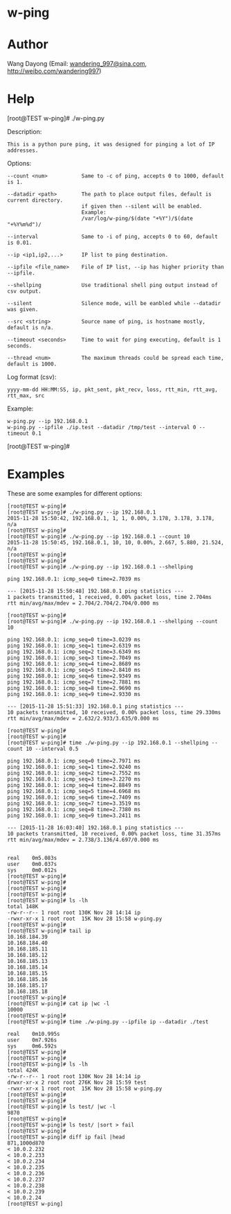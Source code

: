 # w-ping


Author
==============
Wang Dayong (Email: wandering_997@sina.com, http://weibo.com/wandering997)


Help
==============

[root@TEST w-ping]# ./w-ping.py

Description:

    This is a python pure ping, it was designed for pinging a lot of IP addresses.

Options:

    --count <num>           Same to -c of ping, accepts 0 to 1000, default is 1.

    --datadir <path>        The path to place output files, default is current directory.
                            if given then --silent will be enabled.
                            Example:
                            /var/log/w-ping/$(date "+%Y")/$(date "+%Y%m%d")/

    --interval              Same to -i of ping, accepts 0 to 60, default is 0.01.

    --ip <ip1,ip2,...>      IP list to ping destination.

    --ipfile <file_name>    File of IP list, --ip has higher priority than --ipfile.

    --shellping             Use traditional shell ping output instead of csv output.

    --silent                Silence mode, will be eanbled while --datadir was given.

    --src <string>          Source name of ping, is hostname mostly, default is n/a.

    --timeout <seconds>     Time to wait for ping executing, default is 1 seconds.

    --thread <num>          The maximum threads could be spread each time, default is 1000.


Log format (csv):

    yyyy-mm-dd HH:MM:SS, ip, pkt_sent, pkt_recv, loss, rtt_min, rtt_avg, rtt_max, src


Example:

    w-ping.py --ip 192.168.0.1
    w-ping.py --ipfile ./ip.test --datadir /tmp/test --interval 0 --timeout 0.1


[root@TEST w-ping]#


Examples
==============

These are some examples for different options:

    [root@TEST w-ping]#  
    [root@TEST w-ping]# ./w-ping.py --ip 192.168.0.1  
    2015-11-28 15:50:42, 192.168.0.1, 1, 1, 0.00%, 3.178, 3.178, 3.178, n/a  
    [root@TEST w-ping]#  
    [root@TEST w-ping]# ./w-ping.py --ip 192.168.0.1 --count 10  
    2015-11-28 15:50:45, 192.168.0.1, 10, 10, 0.00%, 2.667, 5.880, 21.524, n/a  
    [root@TEST w-ping]#  
    [root@TEST w-ping]#  
    [root@TEST w-ping]# ./w-ping.py --ip 192.168.0.1 --shellping  
      
    ping 192.168.0.1: icmp_seq=0 time=2.7039 ms  
      
    --- [2015-11-28 15:50:48] 192.168.0.1 ping statistics ---  
    1 packets transmitted, 1 received, 0.00% packet loss, time 2.704ms  
    rtt min/avg/max/mdev = 2.704/2.704/2.704/0.000 ms  
      
    [root@TEST w-ping]#  
    [root@TEST w-ping]# ./w-ping.py --ip 192.168.0.1 --shellping --count 10  
      
    ping 192.168.0.1: icmp_seq=0 time=3.0239 ms  
    ping 192.168.0.1: icmp_seq=1 time=2.6319 ms  
    ping 192.168.0.1: icmp_seq=2 time=3.6349 ms  
    ping 192.168.0.1: icmp_seq=3 time=2.7049 ms  
    ping 192.168.0.1: icmp_seq=4 time=2.8689 ms  
    ping 192.168.0.1: icmp_seq=5 time=2.8410 ms  
    ping 192.168.0.1: icmp_seq=6 time=2.9349 ms  
    ping 192.168.0.1: icmp_seq=7 time=2.7881 ms  
    ping 192.168.0.1: icmp_seq=8 time=2.9690 ms  
    ping 192.168.0.1: icmp_seq=9 time=2.9330 ms  
      
    --- [2015-11-28 15:51:33] 192.168.0.1 ping statistics ---  
    10 packets transmitted, 10 received, 0.00% packet loss, time 29.330ms  
    rtt min/avg/max/mdev = 2.632/2.933/3.635/0.000 ms  
      
    [root@TEST w-ping]#  
    [root@TEST w-ping]#  
    [root@TEST w-ping]# time ./w-ping.py --ip 192.168.0.1 --shellping --count 10 --interval 0.5  
      
    ping 192.168.0.1: icmp_seq=0 time=2.7971 ms  
    ping 192.168.0.1: icmp_seq=1 time=2.9240 ms  
    ping 192.168.0.1: icmp_seq=2 time=2.7552 ms  
    ping 192.168.0.1: icmp_seq=3 time=3.2270 ms  
    ping 192.168.0.1: icmp_seq=4 time=2.8849 ms  
    ping 192.168.0.1: icmp_seq=5 time=4.6968 ms  
    ping 192.168.0.1: icmp_seq=6 time=2.7409 ms  
    ping 192.168.0.1: icmp_seq=7 time=3.3519 ms  
    ping 192.168.0.1: icmp_seq=8 time=2.7380 ms  
    ping 192.168.0.1: icmp_seq=9 time=3.2411 ms  
      
    --- [2015-11-28 16:03:40] 192.168.0.1 ping statistics ---  
    10 packets transmitted, 10 received, 0.00% packet loss, time 31.357ms  
    rtt min/avg/max/mdev = 2.738/3.136/4.697/0.000 ms  
      
      
    real	0m5.083s  
    user	0m0.037s  
    sys	    0m0.012s  
    [root@TEST w-ping]#  
    [root@TEST w-ping]#  
    [root@TEST w-ping]#  
    [root@TEST w-ping]#  
    [root@TEST w-ping]# ls -lh  
    total 148K  
    -rw-r--r-- 1 root root 130K Nov 28 14:14 ip  
    -rwxr-xr-x 1 root root  15K Nov 28 15:58 w-ping.py  
    [root@TEST w-ping]#  
    [root@TEST w-ping]# tail ip  
    10.168.184.39  
    10.168.184.40  
    10.168.185.11  
    10.168.185.12  
    10.168.185.13  
    10.168.185.14  
    10.168.185.15  
    10.168.185.16  
    10.168.185.17  
    10.168.185.18  
    [root@TEST w-ping]#  
    [root@TEST w-ping]# cat ip |wc -l  
    10000  
    [root@TEST w-ping]#  
    [root@TEST w-ping]# time ./w-ping.py --ipfile ip --datadir ./test  
      
    real	0m10.995s  
    user	0m7.926s  
    sys	    0m6.592s  
    [root@TEST w-ping]#  
    [root@TEST w-ping]#  
    [root@TEST w-ping]# ls -lh  
    total 424K  
    -rw-r--r-- 1 root root 130K Nov 28 14:14 ip  
    drwxr-xr-x 2 root root 276K Nov 28 15:59 test  
    -rwxr-xr-x 1 root root  15K Nov 28 15:58 w-ping.py  
    [root@TEST w-ping]#  
    [root@TEST w-ping]#  
    [root@TEST w-ping]# ls test/ |wc -l  
    9870  
    [root@TEST w-ping]#  
    [root@TEST w-ping]# ls test/ |sort > fail  
    [root@TEST w-ping]#  
    [root@TEST w-ping]# diff ip fail |head  
    871,1000d870  
    < 10.0.2.232  
    < 10.0.2.233  
    < 10.0.2.234  
    < 10.0.2.235  
    < 10.0.2.236  
    < 10.0.2.237  
    < 10.0.2.238  
    < 10.0.2.239  
    < 10.0.2.24  
    [root@TEST w-ping]  


